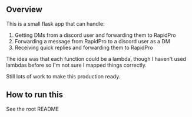 ## Overview
This is a small flask app that can handle:

1. Getting DMs from a discord user and forwarding them to RapidPro
2. Forwarding a message from RapidPro to a discord user as a DM
3. Receiving quick replies and forwarding them to RapidPro

The idea was that each function could be a lambda, though I haven't used
lambdas before so I'm not sure I mapped things correctly.

Still lots of work to make this production ready.

## How to run this
See the root README